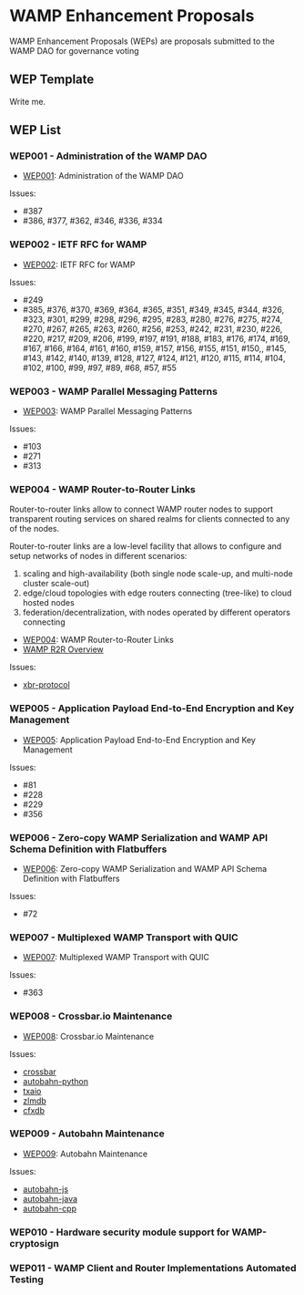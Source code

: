 # WAMP Enhancement Proposals

WAMP Enhancement Proposals (WEPs) are proposals submitted to the WAMP DAO
for governance voting

## WEP Template

Write me.

## WEP List

### WEP001 - Administration of the WAMP DAO

* [WEP001](wep001): Administration of the WAMP DAO

Issues:

* #387
* #386, #377, #362, #346, #336, #334

### WEP002 - IETF RFC for WAMP

* [WEP002](wep002): IETF RFC for WAMP

Issues:

* #249
* #385, #376, #370, #369, #364, #365, #351, #349, #345, #344, #326, #323, #301, #299, #298, #296, #295, #283, #280, #276, #275, #274, #270, #267, #265, #263, #260, #256, #253, #242, #231, #230, #226, #220, #217, #209, #206, #199, #197, #191, #188, #183, #176, #174, #169, #167, #166, #164, #161, #160, #159, #157, #156, #155, #151, #150,, #145, #143, #142, #140, #139, #128, #127, #124, #121, #120, #115, #114, #104, #102, #100, #99, #97, #89, #68, #57, #55

### WEP003 - WAMP Parallel Messaging Patterns

* [WEP003](wep003): WAMP Parallel Messaging Patterns

Issues:

* #103
* #271
* #313

### WEP004 - WAMP Router-to-Router Links

Router-to-router links allow to connect WAMP router nodes to support transparent routing services on shared realms for clients connected to any of the nodes.

Router-to-router links are a low-level facility that allows to configure and setup networks of nodes in different scenarios:

1. scaling and high-availability (both single node scale-up, and multi-node cluster scale-out)
2. edge/cloud topologies with edge routers connecting (tree-like) to cloud hosted nodes
3. federation/decentralization, with nodes operated by different operators connecting

* [WEP004](wep004): WAMP Router-to-Router Links
* [WAMP R2R Overview](wep004/wamp_ap_r2r.pdf)

Issues:

* [xbr-protocol](https://github.com/crossbario/xbr-protocol/issues)

### WEP005 - Application Payload End-to-End Encryption and Key Management

* [WEP005](wep005): Application Payload End-to-End Encryption and Key Management

Issues:

* #81
* #228
* #229
* #356

### WEP006 - Zero-copy WAMP Serialization and WAMP API Schema Definition with Flatbuffers

* [WEP006](wep006): Zero-copy WAMP Serialization and WAMP API Schema Definition with Flatbuffers

Issues:

* #72

### WEP007 - Multiplexed WAMP Transport with QUIC

* [WEP007](wep007): Multiplexed WAMP Transport with QUIC

Issues:

* #363

### WEP008 - Crossbar.io Maintenance

* [WEP008](wep008): Crossbar.io Maintenance

Issues:

* [crossbar](https://github.com/crossbario/crossbar/issues)
* [autobahn-python](https://github.com/crossbario/autobahn-python/issues)
* [txaio](https://github.com/crossbario/txaio/issues)
* [zlmdb](https://github.com/crossbario/zlmdb/issues)
* [cfxdb](https://github.com/crossbario/cfxdb/issues)

### WEP009 - Autobahn Maintenance

* [WEP009](wep009): Autobahn Maintenance

Issues:

* [autobahn-js](https://github.com/crossbario/autobahn-js/issues)
* [autobahn-java](https://github.com/crossbario/autobahn-java/issues)
* [autobahn-cpp](https://github.com/crossbario/autobahn-cpp/issues)

### WEP010 - Hardware security module support for WAMP-cryptosign

### WEP011 - WAMP Client and Router Implementations Automated Testing